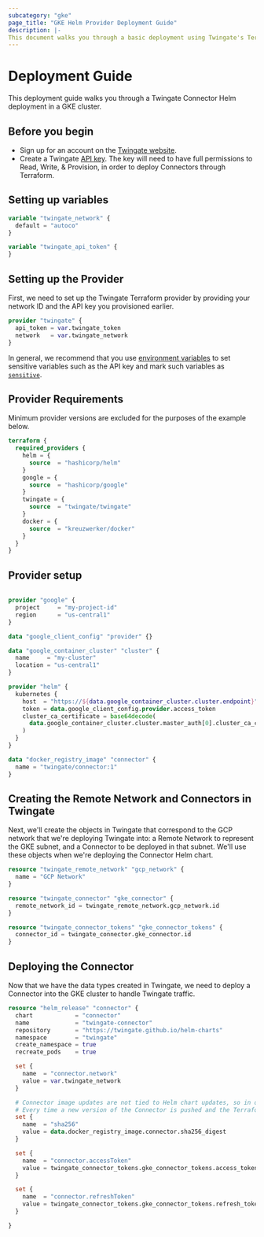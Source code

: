 ```yaml
---
subcategory: "gke"
page_title: "GKE Helm Provider Deployment Guide"
description: |-
This document walks you through a basic deployment using Twingate's Terraform provider on GKE using the Helm Terraform provider
---
```


# Deployment Guide

This deployment guide walks you through a Twingate Connector Helm deployment in a GKE cluster.

## Before you begin

* Sign up for an account on the [Twingate website](https://www.twingate.com).
* Create a Twingate [API key](https://docs.twingate.com/docs/api-overview). The key will need to have full permissions to Read, Write, & Provision, in order to deploy Connectors through Terraform.

## Setting up variables 

```terraform
variable "twingate_network" {
  default = "autoco"
}

variable "twingate_api_token" {
}

```
## Setting up the Provider

First, we need to set up the Twingate Terraform provider by providing your network ID and the API key you provisioned earlier.

```terraform
provider "twingate" {
  api_token = var.twingate_token
  network   = var.twingate_network
}
```

In general, we recommend that you use [environment variables](https://www.terraform.io/language/values/variables#environment-variables) to set sensitive variables such as the API key and mark such variables as [`sensitive`](https://www.terraform.io/language/values/variables#suppressing-values-in-cli-output).

## Provider Requirements

Minimum provider versions are excluded for the purposes of the example below.

```terraform
terraform {
  required_providers {
    helm = {
      source  = "hashicorp/helm"
    }
    google = {
      source  = "hashicorp/google"
    }
    twingate = {
      source  = "twingate/twingate"
    }
    docker = {
      source  = "kreuzwerker/docker"
    }
  }
}
```

## Provider setup

```terraform

provider "google" {
  project     = "my-project-id"
  region      = "us-central1"
}

data "google_client_config" "provider" {}

data "google_container_cluster" "cluster" {
  name     = "my-cluster"
  location = "us-central1"
}

provider "helm" {
  kubernetes {
    host  = "https://${data.google_container_cluster.cluster.endpoint}"
    token = data.google_client_config.provider.access_token
    cluster_ca_certificate = base64decode(
      data.google_container_cluster.cluster.master_auth[0].cluster_ca_certificate
    )
  }
}

data "docker_registry_image" "connector" {
  name = "twingate/connector:1"
}

```
## Creating the Remote Network and Connectors in Twingate

Next, we'll create the objects in Twingate that correspond to the GCP network that we're deploying Twingate into: a Remote Network to represent the GKE subnet, and a Connector to be deployed in that subnet. We'll use these objects when we're deploying the Connector Helm chart.

```terraform
resource "twingate_remote_network" "gcp_network" {
  name = "GCP Network"
}

resource "twingate_connector" "gke_connector" {
  remote_network_id = twingate_remote_network.gcp_network.id
}

resource "twingate_connector_tokens" "gke_connector_tokens" {
  connector_id = twingate_connector.gke_connector.id
}
```

## Deploying the Connector

Now that we have the data types created in Twingate, we need to deploy a Connector into the GKE cluster to handle Twingate traffic.

```terraform
resource "helm_release" "connector" {
  chart            = "connector"
  name             = "twingate-connector"
  repository       = "https://twingate.github.io/helm-charts"
  namespace        = "twingate"
  create_namespace = true
  recreate_pods    = true

  set {
    name  = "connector.network"
    value = var.twingate_network
  }

  # Connector image updates are not tied to Helm chart updates, so in order to keep the Connector up to date we are using its image sha256 as a Helm property.
  # Every time a new version of the Connector is pushed and the Terraform build runs, the Connector will be updated and restarted.
  set {
    name  = "sha256"
    value = data.docker_registry_image.connector.sha256_digest
  }

  set {
    name  = "connector.accessToken"
    value = twingate_connector_tokens.gke_connector_tokens.access_token
  }

  set {
    name  = "connector.refreshToken"
    value = twingate_connector_tokens.gke_connector_tokens.refresh_token
  }

}
```

